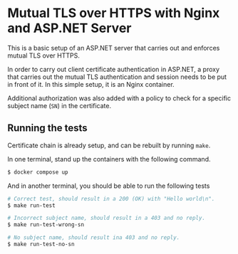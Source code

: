 # Mutual TLS over HTTPS with Nginx and ASP.NET Server

This is a basic setup of an ASP.NET server that carries out and
enforces mutual TLS over HTTPS.

In order to carry out client certificate authentication in ASP.NET,
a proxy that carries out the mutual TLS authentication and session needs
to be put in front of it. In this simple setup, it is an Nginx container.

Additional authorization was also added with a policy to check for a
specific subject name (`SN`) in the certificate.

## Running the tests

Certificate chain is already setup, and can be rebuilt by running `make`.

In one terminal, stand up the containers with the following command.

```bash
$ docker compose up
```

And in another terminal, you should be able to run the following tests

```bash
# Correct test, should result in a 200 (OK) with "Hello world\n".
$ make run-test

# Incorrect subject name, should result in a 403 and no reply.
$ make run-test-wrong-sn

# No subject name, should result ina 403 and no reply.
$ make run-test-no-sn
```
